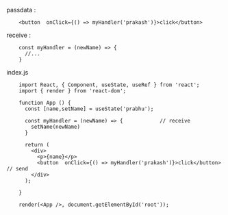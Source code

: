 passdata : 

        <button  onClick={() => myHandler('prakash')}>click</button>
        
receive : 

        const myHandler = (newName) => {
          //...
        }

        
index.js

        import React, { Component, useState, useRef } from 'react';
        import { render } from 'react-dom';

        function App () {
          const [name,setName] = useState('prabhu');
          
          const myHandler = (newName) => {            // receive
            setName(newName)
          }

          return (
            <div>
              <p>{name}</p>
              <button  onClick={() => myHandler('prakash')}>click</button>            // send
            </div>
          );

        }

        render(<App />, document.getElementById('root'));
